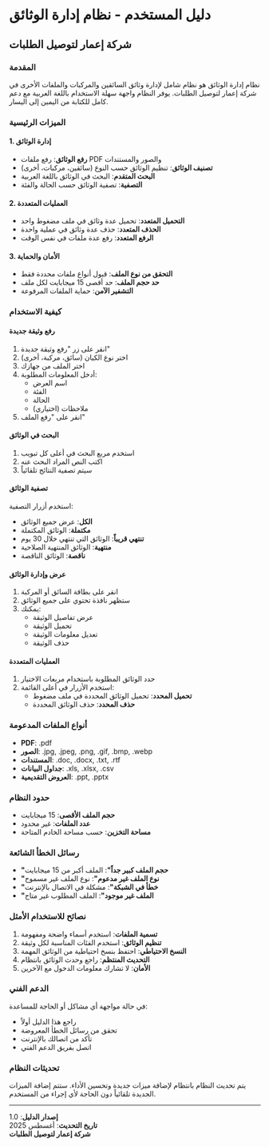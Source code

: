 # دليل المستخدم - نظام إدارة الوثائق
## شركة إعمار لتوصيل الطلبات

### المقدمة
نظام إدارة الوثائق هو نظام شامل لإدارة وثائق السائقين والمركبات والملفات الأخرى في شركة إعمار لتوصيل الطلبات. يوفر النظام واجهة سهلة الاستخدام باللغة العربية مع دعم كامل للكتابة من اليمين إلى اليسار.

### الميزات الرئيسية

#### 1. إدارة الوثائق
- **رفع الوثائق**: رفع ملفات PDF والصور والمستندات
- **تصنيف الوثائق**: تنظيم الوثائق حسب النوع (سائقين، مركبات، أخرى)
- **البحث المتقدم**: البحث في الوثائق باللغة العربية
- **التصفية**: تصفية الوثائق حسب الحالة والفئة

#### 2. العمليات المتعددة
- **التحميل المتعدد**: تحميل عدة وثائق في ملف مضغوط واحد
- **الحذف المتعدد**: حذف عدة وثائق في عملية واحدة
- **الرفع المتعدد**: رفع عدة ملفات في نفس الوقت

#### 3. الأمان والحماية
- **التحقق من نوع الملف**: قبول أنواع ملفات محددة فقط
- **حد حجم الملف**: حد أقصى 15 ميجابايت لكل ملف
- **التشفير الآمن**: حماية الملفات المرفوعة

### كيفية الاستخدام

#### رفع وثيقة جديدة
1. انقر على زر "رفع وثيقة جديدة"
2. اختر نوع الكيان (سائق، مركبة، أخرى)
3. اختر الملف من جهازك
4. أدخل المعلومات المطلوبة:
   - اسم العرض
   - الفئة
   - الحالة
   - ملاحظات (اختياري)
5. انقر على "رفع الملف"

#### البحث في الوثائق
1. استخدم مربع البحث في أعلى كل تبويب
2. اكتب النص المراد البحث عنه
3. سيتم تصفية النتائج تلقائياً

#### تصفية الوثائق
استخدم أزرار التصفية:
- **الكل**: عرض جميع الوثائق
- **مكتملة**: الوثائق المكتملة
- **تنتهي قريباً**: الوثائق التي تنتهي خلال 30 يوم
- **منتهية**: الوثائق المنتهية الصلاحية
- **ناقصة**: الوثائق الناقصة

#### عرض وإدارة الوثائق
1. انقر على بطاقة السائق أو المركبة
2. ستظهر نافذة تحتوي على جميع الوثائق
3. يمكنك:
   - عرض تفاصيل الوثيقة
   - تحميل الوثيقة
   - تعديل معلومات الوثيقة
   - حذف الوثيقة

#### العمليات المتعددة
1. حدد الوثائق المطلوبة باستخدام مربعات الاختيار
2. استخدم الأزرار في أعلى القائمة:
   - **تحميل المحدد**: تحميل الوثائق المحددة في ملف مضغوط
   - **حذف المحدد**: حذف الوثائق المحددة

### أنواع الملفات المدعومة
- **PDF**: .pdf
- **الصور**: .jpg, .jpeg, .png, .gif, .bmp, .webp
- **المستندات**: .doc, .docx, .txt, .rtf
- **جداول البيانات**: .xls, .xlsx, .csv
- **العروض التقديمية**: .ppt, .pptx

### حدود النظام
- **حجم الملف الأقصى**: 15 ميجابايت
- **عدد الملفات**: غير محدود
- **مساحة التخزين**: حسب مساحة الخادم المتاحة

### رسائل الخطأ الشائعة
- **"حجم الملف كبير جداً"**: الملف أكبر من 15 ميجابايت
- **"نوع الملف غير مدعوم"**: نوع الملف غير مسموح
- **"خطأ في الشبكة"**: مشكلة في الاتصال بالإنترنت
- **"الملف غير موجود"**: الملف المطلوب غير متاح

### نصائح للاستخدام الأمثل
1. **تسمية الملفات**: استخدم أسماء واضحة ومفهومة
2. **تنظيم الوثائق**: استخدم الفئات المناسبة لكل وثيقة
3. **النسخ الاحتياطي**: احتفظ بنسخ احتياطية من الوثائق المهمة
4. **التحديث المنتظم**: راجع وحدث الوثائق بانتظام
5. **الأمان**: لا تشارك معلومات الدخول مع الآخرين

### الدعم الفني
في حالة مواجهة أي مشاكل أو الحاجة للمساعدة:
- راجع هذا الدليل أولاً
- تحقق من رسائل الخطأ المعروضة
- تأكد من اتصالك بالإنترنت
- اتصل بفريق الدعم الفني

### تحديثات النظام
يتم تحديث النظام بانتظام لإضافة ميزات جديدة وتحسين الأداء. ستتم إضافة الميزات الجديدة تلقائياً دون الحاجة لأي إجراء من المستخدم.

---
**إصدار الدليل**: 1.0  
**تاريخ التحديث**: أغسطس 2025  
**شركة إعمار لتوصيل الطلبات**
